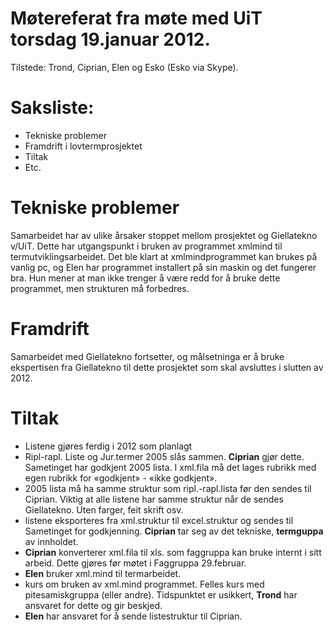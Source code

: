 # Møtereferat fra møte med UiT torsdag 19.januar 2012.

Tilstede: Trond, Ciprian, Elen og Esko (Esko via Skype).

# Saksliste:

*	Tekniske problemer
*	Framdrift i lovtermprosjektet
*	Tiltak
*	Etc.

# Tekniske problemer
Samarbeidet har av ulike årsaker stoppet mellom prosjektet og Giellatekno v/UiT.  Dette har utgangspunkt i bruken av programmet xmlmind til termutviklingsarbeidet.
Det ble klart at xmlmindprogrammet kan brukes på vanlig pc, og Elen har programmet installert på sin maskin og det fungerer bra.  Hun mener at man ikke trenger å være redd for å bruke dette programmet, men strukturen må forbedres.

  
# Framdrift
Samarbeidet med Giellatekno fortsetter, og målsetninga er å bruke ekspertisen fra Giellatekno til dette prosjektet som skal avsluttes i slutten av 2012. 

# Tiltak

* Listene gjøres ferdig i 2012 som planlagt
* Ripl-rapl. Liste og Jur.termer 2005 slås sammen. **Ciprian** gjør dette.  Sametinget har godkjent 2005 lista. I xml.fila  må det lages rubrikk med egen rubrikk for «godkjent» - «ikke godkjent».
* 2005 lista må ha samme struktur som ripl.-rapl.lista før den sendes til Ciprian.  Viktig at alle listene har samme struktur når de sendes Giellatekno.  Uten farger, feit skrift osv.
* listene eksporteres fra xml.struktur til excel.struktur og sendes til Sametinget for godkjenning.  **Ciprian** tar seg av det tekniske, **termguppa** av innholdet. 
* **Ciprian** konverterer xml.fila til xls. som faggruppa kan bruke internt i sitt arbeid. Dette gjøres før møtet i Faggruppa 29.februar. 
* **Elen** bruker xml.mind til termarbeidet.
* kurs om bruken av xml.mind programmet. Felles kurs med pitesamiskgruppa (eller andre). Tidspunktet er usikkert, **Trond** har ansvaret for dette og gir beskjed.
* **Elen** har ansvaret for å sende listestruktur til Ciprian.
